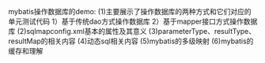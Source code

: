 mybatis操作数据库的demo:
(1)主要展示了操作数据库的两种方式和它们对应的单元测试代码
1）基于传统dao方式操作数据库
2）基于mapper接口方式操作数据库
(2)sqlmapconfig.xml基本的属性及其意义
(3)parameterType、resultType、resultMap的相关内容
(4)动态sql相关内容
(5)mybatis的多级映射
(6)mybatis的缓存和理解
